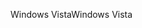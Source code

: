 <span data-ttu-id="3eee6-101">Windows Vista</span><span class="sxs-lookup"><span data-stu-id="3eee6-101">Windows Vista</span></span>